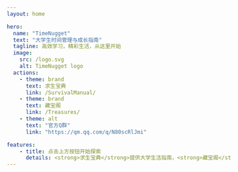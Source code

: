 ```yaml
---
layout: home

hero:
  name: "TimeNugget"
  text: "大学生时间管理与成长指南"
  tagline: 高效学习，精彩生活，从这里开始
  image:
    src: /logo.svg
    alt: TimeNugget logo
  actions:
    - theme: brand
      text: 求生宝典
      link: /SurvivalManual/
    - theme: brand
      text: 藏宝阁
      link: /Treasures/
    - theme: alt
      text: "官方Q群"
      link: "https://qm.qq.com/q/N80scRlJmi"

features:
    - title: 点击上方按钮开始探索
      details: <strong>求生宝典</strong>提供大学生活指南，<strong>藏宝阁</strong>获取优质资源，<strong>加入Q群</strong>或访问<strong>GitHub</strong>作出贡献
---
```


<style>
.title {
  text-align: center;
}
.details {
  text-align: center;
}
/* Logo浮动和旋转动画效果 */
.image-container {
  animation: logoFloat 3s ease-in-out infinite;
  transition: transform 0.3s ease;
}

.image-container:hover {
  animation: logoRotate 3s linear infinite;
}

@keyframes logoFloat {
  0%, 100% {
    transform: translateY(0px);
  }
  50% {
    transform: translateY(-10px);
  }
}

@keyframes logoRotate {
  from {
    transform: rotate(0deg);
  }
  to {
    transform: rotate(360deg);
  }
}
</style>

<Waline />
